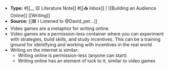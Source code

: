 - **Type:** #[[__ 🟨 Literature Note]] #[[📥 Inbox]] | [[Building an Audience Online]] [[Writing]]
- **Source:** [[🟦 I Listened to @David_per...]]
- Video games are a metaphor for writing online.
- Video games are a permission-less container where you can experiment with strategies, build skills, and study incentives. This can be a training ground for identifying and working with incentives in the real world
- Writing on the internet is similar:
    - Writing online is permission-less (anyone can start)
    - Writing online has an element of luck to it, similar to video games
